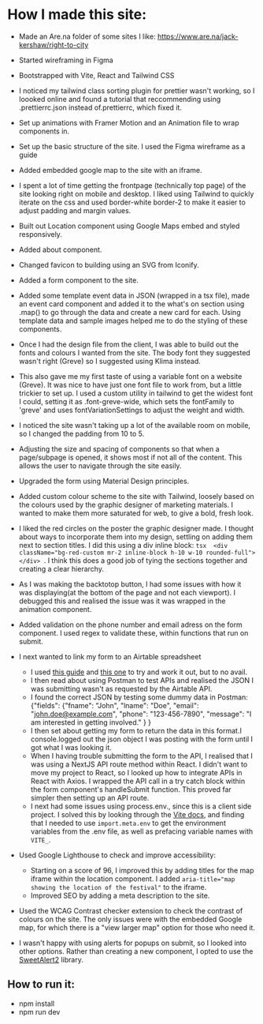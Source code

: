 # How I made this site:

- Made an Are.na folder of some sites I like:
  https://www.are.na/jack-kershaw/right-to-city
- Started wireframing in Figma
- Bootstrapped with Vite, React and Tailwind CSS
- I noticed my tailwind class sorting plugin for prettier wasn't working, so I loooked online and found a tutorial that reccommending using .prettierrc.json instead of.prettierrc, which fixed it.
- Set up animations with Framer Motion and an Animation file to wrap components in.
- Set up the basic structure of the site. I used the Figma wireframe as a guide
- Added embedded google map to the site with an iframe.
- I spent a lot of time getting the frontpage (technically top page) of the site looking right on mobile and desktop. I liked using Tailwind to quickly iterate on the css and used border-white border-2 to make it easier to adjust padding and margin values.
- Built out Location component using Google Maps embed and styled responsively.
- Added about component.
- Changed favicon to building using an SVG from Iconify.
- Added a form component to the site.
- Added some template event data in JSON (wrapped in a tsx file), made an event card component and added it to the what's on section using .map() to go through the data and create a new card for each. Using template data and sample images helped me to do the styling of these components.
- Once I had the design file from the client, I was able to build out the fonts and colours I wanted from the site. The body font they suggested wasn't right (Greve) so I suggested using Klima instead.
- This also gave me my first taste of using a variable font on a website (Greve). It was nice to have just one font file to work from, but a little trickier to set up. I used a custom utility in tailwind to get the widest font I could, setting it as .font-greve-wide, which sets the fontFamily to 'greve' and uses fontVariationSettings to adjust the weight and width.
- I noticed the site wasn't taking up a lot of the available room on mobile, so I changed the padding from 10 to 5.
- Adjusting the size and spacing of components so that when a page/subpage is opened, it shows most if not all of the content. This allows the user to navigate through the site easily.
- Upgraded the form using Material Design principles.
- Added custom colour scheme to the site with Tailwind, loosely based on the colours used by the graphic designer of marketing materials. I wanted to make them more saturated for web, to give a bold, fresh look.
- I liked the red circles on the poster the graphic designer made. I thought about ways to incorporate them into my design, settling on adding them next to section titles. I did this using a div inline block: `tsx  <div className="bg-red-custom mr-2 inline-block h-10 w-10 rounded-full"></div> `. I think this does a good job of tying the sections together and creating a clear hierarchy.
- As I was making the backtotop button, I had some issues with how it was displaying(at the bottom of the page and not each viewport). I debugged this and realised the issue was it was wrapped in the animation component.
- Added validation on the phone number and email adress on the form component. I used regex to validate these, within functions that run on submit.
- I next wanted to link my form to an Airtable spreadsheet

  - I used [this guide](https://www.youtube.com/watch?app=desktop&v=K1-ANCLd47k) and [this one](https://github.com/tiagofsanchez/tiagofsanchez/blob/master/content/posts/2019-10-06-building-a-contact-form-with-airtable.md) to try and work it out, but to no avail.
  - I then read about using Postman to test APIs and realised the JSON I was submitting wasn't as requested by the Airtable API.
  - I found the correct JSON by testing some dummy data in Postman:
    {"fields": {"fname": "John", "lname": "Doe", "email": "john.doe@example.com", "phone": "123-456-7890", "message": "I am interested in getting involved." } }
  - I then set about getting my form to return the data in this format.I console.logged out the json object I was posting with the form until I got what I was looking it.
  - When I having trouble submitting the form to the API, I realised that I was using a NextJS API route method within React. I didn't want to move my project to React, so I looked up how to integrate APIs in React with Axios. I wrapped the API call in a try catch block within the form component's handleSubmit function. This proved far simpler then setting up an API route.
  - I next had some issues using process.env., since this is a client side project. I solved this by looking through the [Vite docs](https://vitejs.dev/guide/env-and-mode), and finding that I needed to use `import.meta.env` to get the environment variables from the .env file, as well as prefacing variable names with `VITE_`.

- Used Google Lighthouse to check and improve accessibility:

  - Starting on a score of 96, I improved this by adding titles for the map iframe within the location component. I added `aria-title="map showing the location of the festival"` to the iframe.
  - Improved SEO by adding a meta description to the site.

- Used the WCAG Contrast checker extension to check the contrast of colours on the site. The only issues were with the embedded Google map, for which there is a "view larger map" option for those who need it.

- I wasn't happy with using alerts for popups on submit, so I looked into other options. Rather than creating a new component, I opted to use the [SweetAlert2](https://sweetalert2.github.io/) library.

## How to run it:

- npm install
- npm run dev
